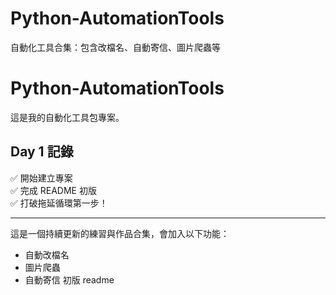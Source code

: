 # Python-AutomationTools
自動化工具合集：包含改檔名、自動寄信、圖片爬蟲等
# Python-AutomationTools

這是我的自動化工具包專案。

## Day 1 記錄

✅ 開始建立專案  
✅ 完成 README 初版  
✅ 打破拖延循環第一步！

---
這是一個持續更新的練習與作品合集，會加入以下功能：
- 自動改檔名
- 圖片爬蟲
- 自動寄信
初版 readme
